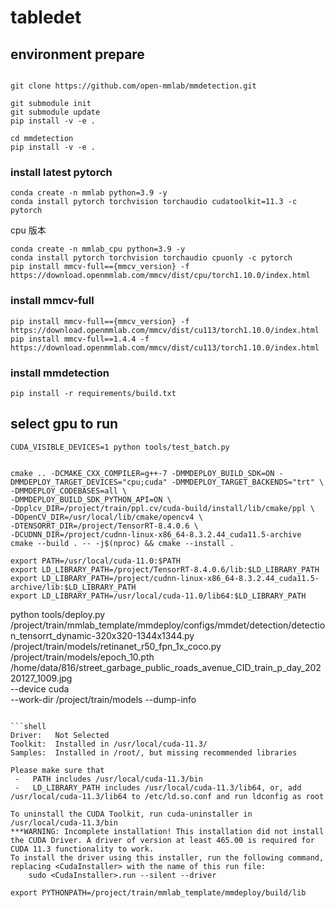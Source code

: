 # tabledet

## environment prepare


```shell

git clone https://github.com/open-mmlab/mmdetection.git

git submodule init
git submodule update
pip install -v -e .

cd mmdetection
pip install -v -e .

```

### install latest pytorch

```shell
conda create -n mmlab python=3.9 -y
conda install pytorch torchvision torchaudio cudatoolkit=11.3 -c pytorch
```

cpu 版本

```shell
conda create -n mmlab_cpu python=3.9 -y
conda install pytorch torchvision torchaudio cpuonly -c pytorch
pip install mmcv-full=={mmcv_version} -f https://download.openmmlab.com/mmcv/dist/cpu/torch1.10.0/index.html

```

### install mmcv-full

```shell
pip install mmcv-full=={mmcv_version} -f https://download.openmmlab.com/mmcv/dist/cu113/torch1.10.0/index.html
pip install mmcv-full==1.4.4 -f https://download.openmmlab.com/mmcv/dist/cu113/torch1.10.0/index.html
```

### install mmdetection

```shell
pip install -r requirements/build.txt
```

## select gpu to run

```shell
CUDA_VISIBLE_DEVICES=1 python tools/test_batch.py
```

```shell

cmake .. -DCMAKE_CXX_COMPILER=g++-7 -DMMDEPLOY_BUILD_SDK=ON -DMMDEPLOY_TARGET_DEVICES="cpu;cuda" -DMMDEPLOY_TARGET_BACKENDS="trt" \
-DMMDEPLOY_CODEBASES=all \
-DMMDEPLOY_BUILD_SDK_PYTHON_API=ON \
-Dpplcv_DIR=/project/train/ppl.cv/cuda-build/install/lib/cmake/ppl \
-DOpenCV_DIR=/usr/local/lib/cmake/opencv4 \
-DTENSORRT_DIR=/project/TensorRT-8.4.0.6 \
-DCUDNN_DIR=/project/cudnn-linux-x86_64-8.3.2.44_cuda11.5-archive
cmake --build . -- -j$(nproc) && cmake --install .

export PATH=/usr/local/cuda-11.0:$PATH
export LD_LIBRARY_PATH=/project/TensorRT-8.4.0.6/lib:$LD_LIBRARY_PATH
export LD_LIBRARY_PATH=/project/cudnn-linux-x86_64-8.3.2.44_cuda11.5-archive/lib:$LD_LIBRARY_PATH
export LD_LIBRARY_PATH=/usr/local/cuda-11.0/lib64:$LD_LIBRARY_PATH

```



python tools/deploy.py \
/project/train/mmlab_template/mmdeploy/configs/mmdet/detection/detection_tensorrt_dynamic-320x320-1344x1344.py  \
/project/train/models/retinanet_r50_fpn_1x_coco.py \
/project/train/models/epoch_10.pth \
/home/data/816/street_garbage_public_roads_avenue_CID_train_p_day_20220127_1009.jpg \
--device cuda \
--work-dir /project/train/models --dump-info
```

```shell
Driver:   Not Selected
Toolkit:  Installed in /usr/local/cuda-11.3/
Samples:  Installed in /root/, but missing recommended libraries

Please make sure that
 -   PATH includes /usr/local/cuda-11.3/bin
 -   LD_LIBRARY_PATH includes /usr/local/cuda-11.3/lib64, or, add /usr/local/cuda-11.3/lib64 to /etc/ld.so.conf and run ldconfig as root

To uninstall the CUDA Toolkit, run cuda-uninstaller in /usr/local/cuda-11.3/bin
***WARNING: Incomplete installation! This installation did not install the CUDA Driver. A driver of version at least 465.00 is required for CUDA 11.3 functionality to work.
To install the driver using this installer, run the following command, replacing <CudaInstaller> with the name of this run file:
    sudo <CudaInstaller>.run --silent --driver
```

```shell
export PYTHONPATH=/project/train/mmlab_template/mmdeploy/build/lib

```